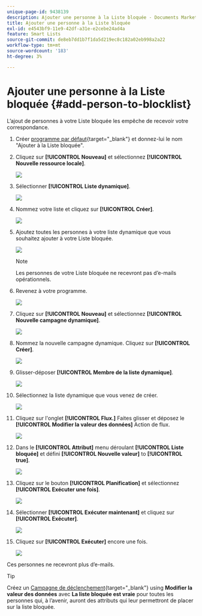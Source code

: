 ```yaml
---
unique-page-id: 9438139
description: Ajouter une personne à la Liste bloquée - Documents Marketo - Documentation du produit
title: Ajouter une personne à la Liste bloquée
exl-id: e4543bf9-11e9-42df-a31e-e2cebe24ad4a
feature: Smart Lists
source-git-commit: de8eb7dd1b7f1da5d219ec8c182a02eb998a2a22
workflow-type: tm+mt
source-wordcount: '183'
ht-degree: 3%

---
```


# Ajouter une personne à la Liste bloquée {#add-person-to-blocklist}

L’ajout de personnes à votre Liste bloquée les empêche de recevoir votre correspondance.

1. Créer [programme par défaut](/help/marketo/product-docs/core-marketo-concepts/programs/creating-programs/create-a-program.md){target="_blank"} et donnez-lui le nom &quot;Ajouter à la Liste bloquée&quot;.

1. Cliquez sur **[!UICONTROL Nouveau]** et sélectionnez **[!UICONTROL Nouvelle ressource locale]**.

   ![](assets/add-person-to-blocklist-1.png)

1. Sélectionner **[!UICONTROL Liste dynamique]**.

   ![](assets/add-person-to-blocklist-2.png)

1. Nommez votre liste et cliquez sur **[!UICONTROL Créer]**.

   ![](assets/add-person-to-blocklist-3.png)

1. Ajoutez toutes les personnes à votre liste dynamique que vous souhaitez ajouter à votre Liste bloquée.

   ![](assets/add-person-to-blocklist-4.png)

   >[!NOTE]
   >
   >Les personnes de votre Liste bloquée ne recevront pas d’e-mails opérationnels.

1. Revenez à votre programme.

   ![](assets/add-person-to-blocklist-5.png)

1. Cliquez sur **[!UICONTROL Nouveau]** et sélectionnez **[!UICONTROL Nouvelle campagne dynamique]**.

   ![](assets/add-person-to-blocklist-6.png)

1. Nommez la nouvelle campagne dynamique. Cliquez sur **[!UICONTROL Créer]**.

   ![](assets/add-person-to-blocklist-7.png)

1. Glisser-déposer **[!UICONTROL Membre de la liste dynamique]**.

   ![](assets/add-person-to-blocklist-8.png)

1. Sélectionnez la liste dynamique que vous venez de créer.

   ![](assets/add-person-to-blocklist-9.png)

1. Cliquez sur l&#39;onglet **[!UICONTROL Flux.]** Faites glisser et déposez le **[!UICONTROL Modifier la valeur des données]** Action de flux.

   ![](assets/add-person-to-blocklist-10.png)

1. Dans le **[!UICONTROL Attribut]** menu déroulant **[!UICONTROL Liste bloquée]** et défini **[!UICONTROL Nouvelle valeur]** to **[!UICONTROL true]**.

   ![](assets/add-person-to-blocklist-11.png)

1. Cliquez sur le bouton **[!UICONTROL Planification]** et sélectionnez **[!UICONTROL Exécuter une fois]**.

   ![](assets/add-person-to-blocklist-12.png)

1. Sélectionner **[!UICONTROL Exécuter maintenant]** et cliquez sur **[!UICONTROL Exécuter]**.

   ![](assets/add-person-to-blocklist-13.png)

1. Cliquez sur **[!UICONTROL Exécuter]** encore une fois.

   ![](assets/add-person-to-blocklist-14.png)

Ces personnes ne recevront plus d’e-mails.

>[!TIP]
>
>Créez un [Campagne de déclenchement](/help/marketo/product-docs/core-marketo-concepts/smart-campaigns/creating-a-smart-campaign/create-a-new-smart-campaign.md){target="_blank"} using **Modifier la valeur des données** avec **La liste bloquée est vraie** pour toutes les personnes qui, à l’avenir, auront des attributs qui leur permettront de placer sur la liste bloquée.
